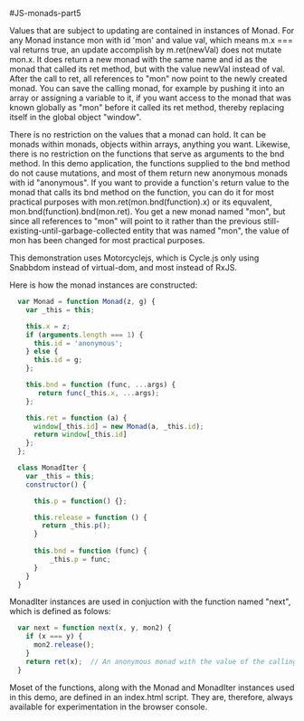 #JS-monads-part5

Values that are subject to updating are contained in instances of Monad. For any Monad instance mon with id 'mon' and value val, which means m.x === val returns true, an update accomplish by m.ret(newVal) does not mutate mon.x. It does return a new monad with the same name and id as the monad that called its ret method, but with the value newVal instead of val. After the call to ret, all references to "mon" now point to the newly created monad. You can save the calling monad, for example by pushing it into an array or assigning a variable to it, if you want access to the monad that was known globally as "mon" before it called its ret method, thereby replacing itself in the global object "window". 

There is no restriction on the values that a monad can hold. It can be monads within monads, objects within arrays, anything you want. Likewise, there is no restriction on the functions that serve as arguments to the bnd method. In this demo application, the functions supplied to the bnd method do not cause mutations, and most of them return new anonymous monads with id "anonymous". If you want to provide a function's return value to the monad that calls its bnd method on the function, you can do it for most practical purposes with mon.ret(mon.bnd(function).x) or its equvalent, mon.bnd(function).bnd(mon.ret). You get a new monad named "mon", but since all references to "mon" will point to it rather than the previous still-existing-until-garbage-collected entity that was named "mon", the value of mon has been changed for most practical purposes.

This demonstration uses Motorcyclejs, which is Cycle.js only using Snabbdom instead of virtual-dom, and most instead of RxJS. 

Here is how the monad instances are constructed:

```javascript
  var Monad = function Monad(z, g) {
    var _this = this;

    this.x = z;
    if (arguments.length === 1) {
      this.id = 'anonymous';
    } else {
      this.id = g;
    };

    this.bnd = function (func, ...args) {
       return func(_this.x, ...args);
    };

    this.ret = function (a) {
      window[_this.id] = new Monad(a, _this.id);
      return window[_this.id]
    };
  };          

  class MonadIter {
    var _this = this;                  
    constructor() {

      this.p = function() {};

      this.release = function () {
        return _this.p();
      }
 
      this.bnd = function (func) {
          _this.p = func;
      }
    }
  } 
```
MonadIter instances are used in conjuction with the function named "next", which is defined as folows:

```javascript
  var next = function next(x, y, mon2) {
    if (x === y) {
      mon2.release();
    }
    return ret(x);  // An anonymous monad with the value of the calling monad.
  } 
```
Moset of the functions, along with the Monad and MonadIter instances used in this demo, are defined in an index.html script. They are, therefore, always available for experimentation in the browser console.



